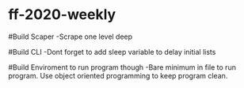 # ff-2020-weekly

#Build Scaper
  -Scrape one level deep

#Build CLI
  -Dont forget to add sleep variable to delay initial lists

#Build Enviroment to run program though
  -Bare minimum in file to run program. Use object oriented programming to keep program clean.
